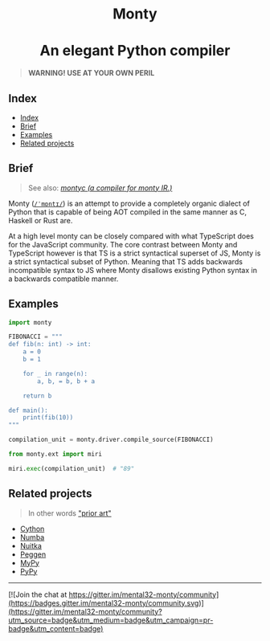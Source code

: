 <h1 align="center">Monty</h1>

<h1 align="center">An elegant Python compiler</h1>

> **WARNING! USE AT YOUR OWN PERIL**

## Index

 - [Index](#Index)
 - [Brief](#Brief)
 - [Examples](#Examples)
 - [Related projects](#Related-projects)


## Brief

> See also: _[montyc (a compiler for monty IR.)](https://github.com/mental32/montyc)_

Monty ([`/ˈmɒntɪ/`](http://ipa-reader.xyz/?text=m%C9%92nt%C9%AA)) is an attempt to provide a completely organic dialect of
Python that is capable of being AOT compiled in the same manner as C,
Haskell or Rust are.

At a high level monty can be closely compared with what TypeScript does for the
JavaScript community. The core contrast between Monty and TypeScript however is
that TS is a strict syntactical superset of JS, Monty is a strict syntactical
subset of Python. Meaning that TS adds backwards incompatible syntax to JS
where Monty disallows existing Python syntax in a backwards compatible manner.

## Examples

```py
import monty

FIBONACCI = """
def fib(n: int) -> int:
    a = 0
    b = 1

    for _ in range(n):
        a, b, = b, b + a

    return b

def main():
    print(fib(10))
"""

compilation_unit = monty.driver.compile_source(FIBONACCI)

from monty.ext import miri

miri.exec(compilation_unit)  # "89"
```

## Related projects

> In other words ["prior art"](https://github.com/rust-lang/rfcs/blob/master/text/2333-prior-art.md)

 - [Cython](https://github.com/cython/cython)
 - [Numba](https://github.com/numba/numba)
 - [Nuitka](https://github.com/Nuitka/Nuitka)
 - [Peggen](https://github.com/gvanrossum/pegen)
 - [MyPy](https://github.com/python/mypy)
 - [PyPy](https://foss.heptapod.net/pypy/pypy)

<hr>

[![Join the chat at https://gitter.im/mental32-monty/community](https://badges.gitter.im/mental32-monty/community.svg)](https://gitter.im/mental32-monty/community?utm_source=badge&utm_medium=badge&utm_campaign=pr-badge&utm_content=badge)
